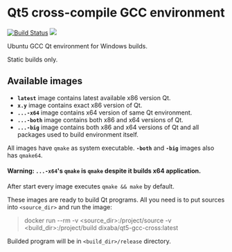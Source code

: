 # Qt5 cross-compile GCC environment

[![Build Status](https://dev.azure.com/dixaba/Dixaba/_apis/build/status/qt5-gcc-cross?branchName=master)](https://dev.azure.com/dixaba/Dixaba/_build/latest?definitionId=12&branchName=master)
[![](https://images.microbadger.com/badges/version/dixaba/qt5-gcc-cross.svg)](https://microbadger.com/images/dixaba/qt5-gcc-cross "Get your own version badge on microbadger.com")

Ubuntu GCC Qt environment for Windows builds.

Static builds only.

## Available images

* **`latest`** image contains latest available x86 version Qt.
* **`x.y`** image contains exact x86 version of Qt.
* **`...-x64`** image contains x64 version of same Qt environment.
* **`...-both`** image contains both x86 and x64 versions of Qt.
* **`...-big`** image contains both x86 and x64 versions of Qt and all packages used to build environment itself.

All images have `qmake` as system executable. **`-both`** and  **`-big`** images also has `qmake64`.

 #### Warning: **`...-x64`**'s `qmake` is `qmake` despite it builds x64 application.

After start every image executes `qmake && make` by default.

These images are ready to build Qt programs. All you need is to put sources into `<source_dir>` and run the image:

> docker run --rm -v <source_dir>:/project/source -v <build_dir>:/project/build dixaba/qt5-gcc-cross:latest

Builded program will be in `<build_dir>/release` directory.
